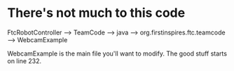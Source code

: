 # There's not much to this code

FtcRobotController --> TeamCode --> java --> org.firstinspires.ftc.teamcode --> WebcamExample

WebcamExample is the main file you'll want to modify. The good stuff starts on line 232.